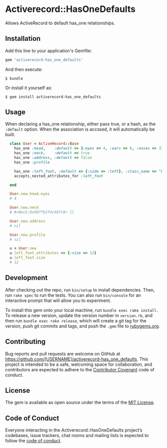 # Activerecord::HasOneDefaults

Allows ActiveRecord to default has_one relationships.

## Installation

Add this line to your application's Gemfile:

```ruby
gem 'activerecord-has_one_defaults'
```

And then execute:

    $ bundle

Or install it yourself as:

    $ gem install activerecord-has_one_defaults

## Usage

When declaring a has_one relationship, either pass true, or a hash, as the
`:default` option.  When the association is accssed, it will automatically be
built.

```ruby
  class User < ActiveRecord::Base
    has_one :head,    :default => {:eyes => 4, :ears => 6, :noses => 3}
    has_one :neck,    :default => true
    has_one :address, :default => false
    has_one :profile

    has_one :left_foot, :default => {:side => :left}, :class_name => "Foot"
    accepts_nested_attributes_for :left_foot

  end

  User.new.head.eyes
  # 4

  User.new.neck
  # #<Neck:0x007fb2f4c68fc8> {}

  User.new.address
  # nil

  User.new.profile
  # nil

  u = User.new
  u.left_foot_attributes => {:size => 12}
  u.left_foot.size
  # 12
```

## Development

After checking out the repo, run `bin/setup` to install dependencies. Then, run `rake spec` to run the tests. You can also run `bin/console` for an interactive prompt that will allow you to experiment.

To install this gem onto your local machine, run `bundle exec rake install`. To release a new version, update the version number in `version.rb`, and then run `bundle exec rake release`, which will create a git tag for the version, push git commits and tags, and push the `.gem` file to [rubygems.org](https://rubygems.org).

## Contributing

Bug reports and pull requests are welcome on GitHub at https://github.com/[USERNAME]/activerecord-has_one_defaults. This project is intended to be a safe, welcoming space for collaboration, and contributors are expected to adhere to the [Contributor Covenant](http://contributor-covenant.org) code of conduct.

## License

The gem is available as open source under the terms of the [MIT License](http://opensource.org/licenses/MIT).

## Code of Conduct

Everyone interacting in the Activerecord::HasOneDefaults project’s codebases, issue trackers, chat rooms and mailing lists is expected to follow the [code of conduct](https://github.com/[USERNAME]/activerecord-has_one_defaults/blob/master/CODE_OF_CONDUCT.md).
